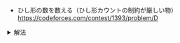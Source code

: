 * ひし形の数を数える（ひし形カウントの制約が厳しい物）
https://codeforces.com/contest/1393/problem/D
<details>
<summary>解法</summary>
<pre>
<code>
中心(i,j)として、大きさxの菱形が成立するかどうかは、上下左右(i−１,j),(i＋１,j),(i,j-1),(i，j+1)を中心としたx-1の大きさの菱形が成立するかどうかを確認すればいい。
大きさを１から調べていくDPで達成できるが、これだと計算量が大きくて間に合わないO（NMX)：XはNとMの小さい方。
そこで、上と左、左と下、下と右、右と上、の４つそれぞれについて、２値の小さい方＋１を持つようなDPをO(NM)で事前計算しておくと、各頂点についてO(１)で最大の菱形の大きさを調べることができる。

参考：titiaさんのコード（https://codeforces.com/contest/1393/submission/89260148）
import sys
input = sys.stdin.readline

n,m=map(int,input().split())
MAP=[input().strip() for i in range(n)]

COUNT0=[[1]*m for i in range(n)]
COUNT1=[[1]*m for i in range(n)]
COUNT2=[[1]*m for i in range(n)]
COUNT3=[[1]*m for i in range(n)]

for i in range(1,n-1):
    for j in range(1,m-1):
        if MAP[i][j]==MAP[i-1][j]==MAP[i][j-1]:
            COUNT0[i][j]=min(COUNT0[i-1][j],COUNT0[i][j-1])+1

for i in range(n-2,0,-1):
    for j in range(m-2,0,-1):
        if MAP[i][j]==MAP[i+1][j]==MAP[i][j+1]:
            COUNT1[i][j]=min(COUNT1[i+1][j],COUNT1[i][j+1])+1

for i in range(1,n-1):
    for j in range(m-2,0,-1):
        if MAP[i][j]==MAP[i-1][j]==MAP[i][j+1]:
            COUNT2[i][j]=min(COUNT2[i-1][j],COUNT2[i][j+1])+1

for i in range(n-2,0,-1):
    for j in range(1,m-1):
        if MAP[i][j]==MAP[i+1][j]==MAP[i][j-1]:
            COUNT3[i][j]=min(COUNT3[i+1][j],COUNT3[i][j-1])+1

ANS=0
for i in range(n):
    for j in range(m):
        ANS+=min(COUNT0[i][j],COUNT1[i][j],COUNT2[i][j],COUNT3[i][j])

print(ANS)


</code>
</pre>
</details>
